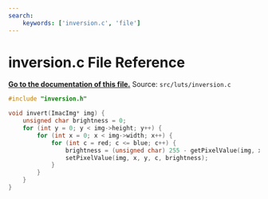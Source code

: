 ```yaml
---
search:
    keywords: ['inversion.c', 'file']
---
```


# inversion.c File Reference

**[Go to the documentation of this file.](inversion_8c.md)**
Source: `src/luts/inversion.c`

    
    
    
      
    
    
    
```cpp
#include "inversion.h"

void invert(ImacImg* img) {
    unsigned char brightness = 0;
    for (int y = 0; y < img->height; y++) {
        for (int x = 0; x < img->width; x++) {
            for (int c = red; c <= blue; c++) {
                brightness = (unsigned char) 255 - getPixelValue(img, x, y, c);
                setPixelValue(img, x, y, c, brightness);
            }
        }
    }
}
```


    
  

